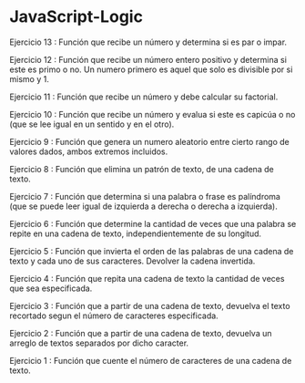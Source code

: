 # JavaScript-Logic

<p> Ejercicio 13 : Función que recibe un número y determina si es par o impar. </p>
<p> Ejercicio 12 : Función que recibe un número entero positivo y determina si este es primo o no. Un numero primero es aquel que solo es divisible por si mismo y 1. </p>
<p> Ejercicio 11 : Función que recibe un número y debe calcular su factorial. </p>
<p> Ejercicio 10 : Función que recibe un número y evalua si este es capicúa o no (que se lee igual en un sentido y en el otro). </p>
<p> Ejercicio 9 : Función que genera un numero aleatorio entre cierto rango de valores dados, ambos extremos incluidos. </p>
<p> Ejercicio 8 : Función que elimina un patrón de texto, de una cadena de texto. </p>
<p> Ejercicio 7 : Función que determina si una palabra o frase es palíndroma (que se puede leer igual de izquierda a derecha o derecha a izquierda). </p>
<p> Ejercicio 6 : Función que determine la cantidad de veces que una palabra se repite en una cadena de texto, independientemente de su longitud. </p>
<p> Ejercicio 5 : Función que invierta el orden de las palabras de una cadena de texto y cada uno de sus caracteres. Devolver la cadena invertida. </p>
<p> Ejercicio 4 : Función que repita una cadena de texto la cantidad de veces que sea especificada. </p>
<p> Ejercicio 3 : Función que a partir de una cadena de texto, devuelva el texto recortado segun el número de caracteres especificada. </p>
<p> Ejercicio 2 : Función que a partir de una cadena de texto, devuelva un arreglo de textos separados por dicho caracter. </p>
<p> Ejercicio 1 : Función que cuente el número de caracteres de una cadena de texto. </p>